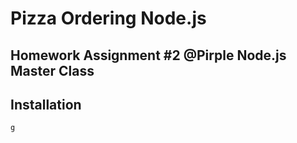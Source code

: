 # Pizza Ordering Node.js
## Homework Assignment #2 @Pirple Node.js Master Class

## Installation

```
g
